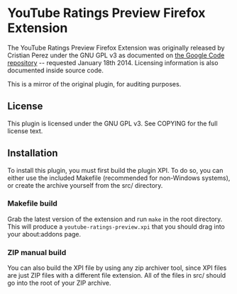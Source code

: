 # YouTube Ratings Preview Firefox Extension

The YouTube Ratings Preview Firefox Extension was originally released by Cristian Perez under the GNU GPL v3 as documented on [the Google Code repository](https://code.google.com/p/youtube-ratings-preview/) -- requested January 18th 2014. Licensing information is also documented inside source code.

This is a mirror of the original plugin, for auditing purposes.

## License

This plugin is licensed under the GNU GPL v3. See COPYING for the full license text.

## Installation

To install this plugin, you must first build the plugin XPI. To do so, you can either use the included Makefile (recommended for non-Windows systems), or create the archive yourself from the src/ directory.

### Makefile build

Grab the latest version of the extension and run `make` in the root directory. This will produce a `youtube-ratings-preview.xpi` that you should drag into your about:addons page.

### ZIP manual build

You can also build the XPI file by using any zip archiver tool, since XPI files are just ZIP files with a different file extension. All of the files in src/ should go into the root of your ZIP archive.
